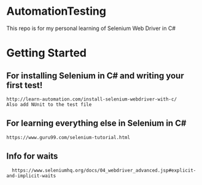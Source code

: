 # AutomationTesting
This repo is for my personal learning of Selenium Web Driver in C#

# Getting Started

   ## For installing Selenium in C# and writing your first test!
    http://learn-automation.com/install-selenium-webdriver-with-c/
    Also add NUnit to the test file

    
   ## For learning everything else in Selenium in C#
    https://www.guru99.com/selenium-tutorial.html
    
    
   ## Info for waits
      https://www.seleniumhq.org/docs/04_webdriver_advanced.jsp#explicit-and-implicit-waits
